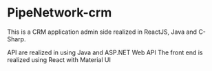 # PipeNetwork-crm
This is a CRM application admin side realized in ReactJS, Java and C-Sharp.

API are realized in using Java and ASP.NET Web API
The front end is realized using React with Material UI

